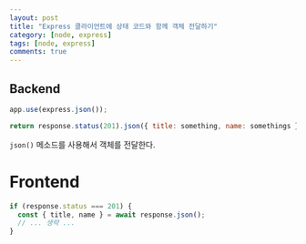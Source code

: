 ```yaml
---
layout: post
title: "Express 클라이언트에 상태 코드와 함께 객체 전달하기"
category: [node, express]
tags: [node, express]
comments: true
---
```


## Backend

```javascript
app.use(express.json());
```

```javascript
return response.status(201).json({ title: something, name: somethings });
```

`json()` 메소드를 사용해서 객체를 전달한다.

# Frontend

```javascript
if (response.status === 201) {
  const { title, name } = await response.json();
  // ... 생략 ...
}
```
